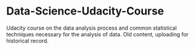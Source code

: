 # Data-Science-Udacity-Course
Udacity course on the data analysis process and common statistical techniques necessary for the analysis of data. Old content, uploading for historical record.

